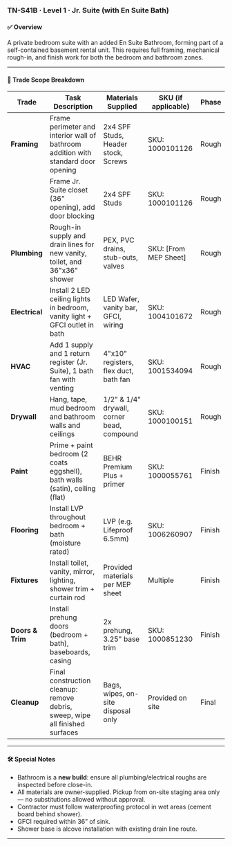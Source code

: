 ### TN-S41B · Level 1 · Jr. Suite (with En Suite Bath)

#### ✅ Overview
A private bedroom suite with an added En Suite Bathroom, forming part of a self-contained basement rental unit. This requires full framing, mechanical rough-in, and finish work for both the bedroom and bathroom zones.

---

#### 📐 Trade Scope Breakdown

| Trade            | Task Description                                                                 | Materials Supplied                              | SKU (if applicable)     | Phase     |
|------------------|----------------------------------------------------------------------------------|--------------------------------------------------|--------------------------|-----------|
| **Framing**      | Frame perimeter and interior wall of bathroom addition with standard door opening | 2x4 SPF Studs, Header stock, Screws              | SKU: 1000101126          | Rough     |
|                  | Frame Jr. Suite closet (36” opening), add door blocking                          | 2x4 SPF Studs                                     | SKU: 1000101126          | Rough     |
| **Plumbing**     | Rough-in supply and drain lines for new vanity, toilet, and 36"x36" shower        | PEX, PVC drains, stub-outs, valves               | SKU: [From MEP Sheet]    | Rough     |
| **Electrical**   | Install 2 LED ceiling lights in bedroom, vanity light + GFCI outlet in bath       | LED Wafer, vanity bar, GFCI, wiring              | SKU: 1004101672          | Rough     |
| **HVAC**         | Add 1 supply and 1 return register (Jr. Suite), 1 bath fan with venting           | 4"x10" registers, flex duct, bath fan            | SKU: 1001534094          | Rough     |
| **Drywall**      | Hang, tape, mud bedroom and bathroom walls and ceilings                           | 1/2" & 1/4" drywall, corner bead, compound        | SKU: 1000100151          | Rough     |
| **Paint**        | Prime + paint bedroom (2 coats eggshell), bath walls (satin), ceiling (flat)      | BEHR Premium Plus + primer                       | SKU: 1000055761          | Finish    |
| **Flooring**     | Install LVP throughout bedroom + bath (moisture rated)                            | LVP (e.g. Lifeproof 6.5mm)                       | SKU: 1006260907          | Finish    |
| **Fixtures**     | Install toilet, vanity, mirror, lighting, shower trim + curtain rod               | Provided materials per MEP sheet                 | Multiple                 | Finish    |
| **Doors & Trim** | Install prehung doors (bedroom + bath), baseboards, casing                       | 2x prehung, 3.25" base trim                      | SKU: 1000851230          | Finish    |
| **Cleanup**      | Final construction cleanup: remove debris, sweep, wipe all finished surfaces      | Bags, wipes, on-site disposal only               | Provided on site         | Final     |

---

#### 🛠 Special Notes
- Bathroom is a **new build**: ensure all plumbing/electrical roughs are inspected before close-in.
- All materials are owner-supplied. Pickup from on-site staging area only — no substitutions allowed without approval.
- Contractor must follow waterproofing protocol in wet areas (cement board behind shower).
- GFCI required within 36” of sink.
- Shower base is alcove installation with existing drain line route.

---
